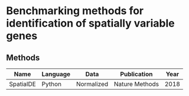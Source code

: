 # Benchmarking methods for identification of spatially variable genes

## Methods

| Name      | Language | Data       | Publication     | Year  |
| ---       | ---      | ---        | -----------     |-------|
| SpatialDE | Python   | Normalized |  Nature Methods |  2018 |